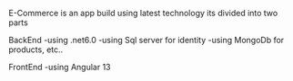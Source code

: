 E-Commerce
is an app build using latest technology 
its divided into two parts

BackEnd
    -using .net6.0
    -using Sql server for identity 
    -using MongoDb for products, etc..

FrontEnd
    -using Angular 13